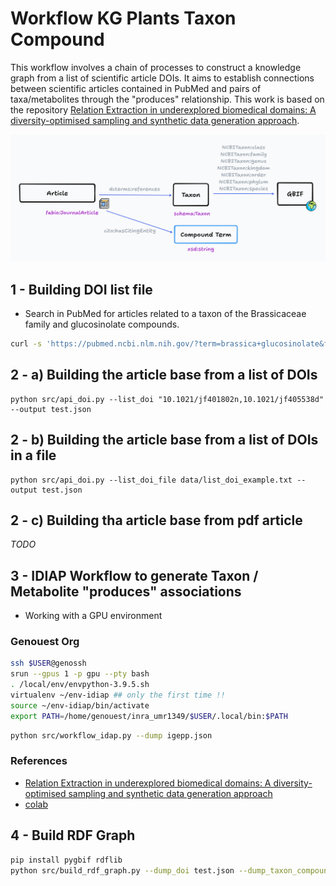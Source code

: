# Workflow KG Plants Taxon Compound

This workflow involves a chain of processes to construct a knowledge graph from a list of scientific article DOIs. It aims to establish connections between scientific articles contained in PubMed and pairs of taxa/metabolites through the "produces" relationship. This work is based on the repository [Relation Extraction in underexplored biomedical domains: A diversity-optimised sampling and synthetic data generation approach](https://github.com/idiap/abroad-re).

[![RDF Model](img/model_kg_plant_taxon_compound.png)](https://www.tldraw.com/v/IXSiv3uYFx3t3X2U6On8C?v=0,0,1920,921&p=page)

## 1 - Building DOI list file

- Search in PubMed for articles related to a taxon of the Brassicaceae family and glucosinolate compounds.

```bash
curl -s 'https://pubmed.ncbi.nlm.nih.gov/?term=brassica+glucosinolate&format=pubmed&size=200' | grep "\[doi\]" | cut -d" " -f3 > data/brassicale_glucosinolate.txt
```

## 2 - a) Building the article base from a list of DOIs

```
python src/api_doi.py --list_doi "10.1021/jf401802n,10.1021/jf405538d" --output test.json
```
## 2 - b) Building the article base from a list of DOIs in a file

```
python src/api_doi.py --list_doi_file data/list_doi_example.txt --output test.json
```

## 2 - c) Building tha article base from pdf article

*TODO*

## 3 - IDIAP Workflow to generate Taxon / Metabolite "produces" associations

- Working with a GPU environment

### Genouest Org

```bash
ssh $USER@genossh
srun --gpus 1 -p gpu --pty bash
. /local/env/envpython-3.9.5.sh
virtualenv ~/env-idiap ## only the first time !!
source ~/env-idiap/bin/activate 
export PATH=/home/genouest/inra_umr1349/$USER/.local/bin:$PATH
```

```bash
python src/workflow_idap.py --dump igepp.json
```

### References

- [Relation Extraction in underexplored biomedical domains: A diversity-optimised sampling and synthetic data generation approach](https://github.com/idiap/abroad-re)
- [colab](https://colab.research.google.com/github/idiap/abroad-re/blob/main/notebooks/inference.ipynb#scrollTo=6yPr04vYVoVE)

## 4 - Build RDF Graph

```bash
pip install pygbif rdflib
python src/build_rdf_graph.py --dump_doi test.json --dump_taxon_compound test_taxon_metabolite_associations_idiap.json
```
